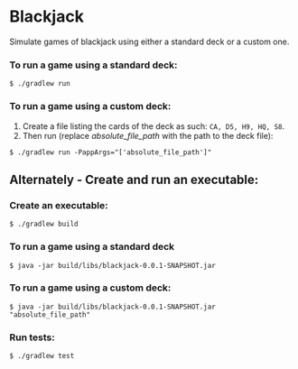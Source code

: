 # Blackjack
Simulate games of blackjack using either a standard deck or a custom one.

### To run a game using a standard deck:
```
$ ./gradlew run
```

### To run a game using a custom deck:
1. Create a file listing the cards of the deck as such: `CA, D5, H9, HQ, S8`.
1. Then run (replace _absolute_file_path_ with the path to the deck file):
```
$ ./gradlew run -PappArgs="['absolute_file_path']"
``` 

## Alternately - Create and run an executable:

### Create an executable:
```
$ ./gradlew build
```

### To run a game using a standard deck 
```
$ java -jar build/libs/blackjack-0.0.1-SNAPSHOT.jar
```

### To run a game using a custom deck: 
```
$ java -jar build/libs/blackjack-0.0.1-SNAPSHOT.jar "absolute_file_path"
```

### Run tests:
```
$ ./gradlew test
```
